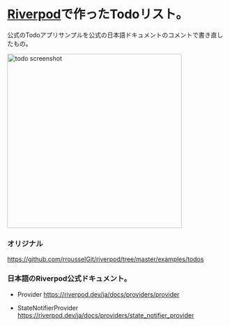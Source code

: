 # [Riverpod]で作ったTodoリスト。
[Riverpod]: https://github.com/rrousselGit/river_pod

  公式のTodoアプリサンプルを公式の日本語ドキュメントのコメントで書き直したもの。
  
<img alt="todo screenshot" src="https://github.com/rrousselGit/river_pod/blob/master/examples/todos/todo_screenshot.jpg" width="400px">
  

### オリジナル

https://github.com/rrousselGit/riverpod/tree/master/examples/todos


### 日本語のRiverpod公式ドキュメント。

- Provider
https://riverpod.dev/ja/docs/providers/provider

- StateNotifierProvider
https://riverpod.dev/ja/docs/providers/state_notifier_provider